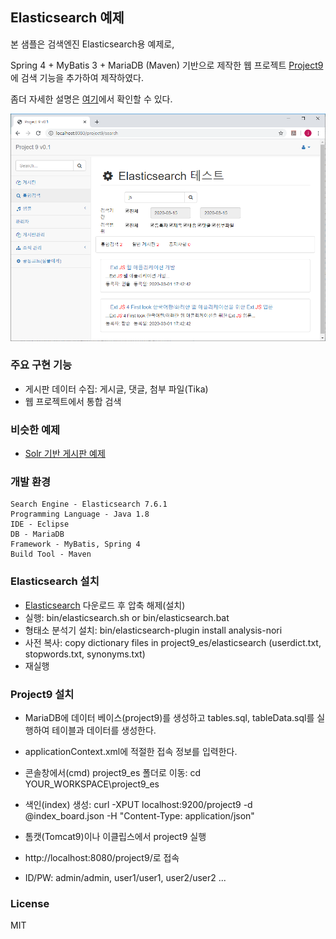 ## Elasticsearch 예제 ##
본 샘플은  검색엔진 Elasticsearch용 예제로,

Spring 4 + MyBatis 3 + MariaDB (Maven) 기반으로  제작한 웹 프로젝트 [Project9](https://github.com/gujc71/project9)에 검색 기능을 추가하여 제작하였다.

좀더 자세한 설명은 [여기](https://forest71.tistory.com/207)에서 확인할 수 있다.


![Screenshot](./screenshot.png)


### 주요 구현 기능 ###
- 게시판 데이터 수집: 게시글, 댓글, 첨부 파일(Tika)
- 웹 프로젝트에서 통합 검색

### 비슷한 예제  ###
- [Solr 기반 게시판 예제](https://github.com/gujc71/Project9_Solr)

### 개발 환경 ###
    Search Engine - Elasticsearch 7.6.1
    Programming Language - Java 1.8
    IDE - Eclipse
    DB - MariaDB 
    Framework - MyBatis, Spring 4
    Build Tool - Maven



### Elasticsearch 설치 ###
- [Elasticsearch](https://www.elastic.co/kr/downloads/elasticsearch) 다운로드 후 압축 해제(설치)  
- 실행: bin/elasticsearch.sh or bin/elasticsearch.bat 
- 형태소 분석기 설치: bin/elasticsearch-plugin install analysis-nori
- 사전 복사: copy dictionary files in project9_es/elasticsearch (userdict.txt, stopwords.txt, synonyms.txt)
- 재실행

### Project9 설치 ###
- MariaDB에 데이터 베이스(project9)를 생성하고 tables.sql, tableData.sql를 실행하여 테이블과 데이터를 생성한다.
- applicationContext.xml에 적절한 접속 정보를 입력한다.

- 콘솔창에서(cmd) project9_es 폴더로 이동: cd YOUR_WORKSPACE\project9_es
- 색인(index) 생성: curl -XPUT localhost:9200/project9 -d @index_board.json -H "Content-Type: application/json"

- 톰캣(Tomcat9)이나 이클립스에서 project9 실행 
- http://localhost:8080/project9/로 접속
- ID/PW: admin/admin, user1/user1, user2/user2 ...


### License ###
MIT
  
  